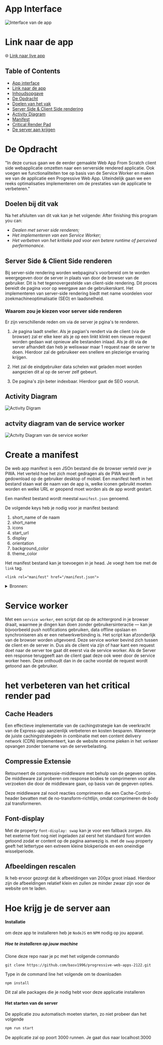 # App Interface

![Interface van de app](https://raw.githubusercontent.com/basv1996/progressive-web-apps-2122/main/docs/img/MovieDataBase_homescreen.png)

# Link naar de app
:globe_with_meridians: [Link naar live app](https://progressive-web-apps-2122.herokuapp.com/) 

## Table of Contents
- [App interface](#app-interface)
- [Link naar de app](#link-naar-de-app)
- [Inhoudsopgave](#table-of-contents)
- [De Opdracht](#de-opdracht)
- [Doelen van het vak](#doelen-bij-dit-vak)
- [Server Side & Client Side rendering](#server-side--client-side-renderen)
- [Activity Diagram](#activity-diagram)
- [Manifest](#create-a-manifest)
- [Critical Render Pad](#het-verbeteren-van-het-critical-render-pad)
- [De server aan krijgen](#hoe-krijg-je-de-server-aan)

# De Opdracht
"In deze cursus gaan we de eerder gemaakte Web App From Scratch client side webapplicatie omzetten naar een serverside rendered applicatie. Ook voegen we functionaliteiten toe op basis van de Service Worker en maken we van de applicatie een Progressive Web App. Uiteindelijk gaan we een reeks optimalisaties  implementeren om de prestaties van de applicatie te verbeteren."

## Doelen bij dit vak
Na het afsluiten van dit vak kan je het volgende:
After finishing this program you can:
- _Dealen met server side renderen;_
- _Het implementeren van een Service Worker;_
- _Het verbetren van het kritieke pad voor een betere runtime of perceived perfermonance._


## Server Side & Client Side renderen
Bij server-side rendering worden webpagina's voorbereid om te worden weergegeven door de server in plaats van door de browser van de gebruiker. Dit is het tegenovergestelde van client-side rendering. Dit proces bereidt de pagina voor op weergave aan de gebruikerskant. Het implementeren van server-side rendering biedt met name voordelen voor zoekmachineoptimalisatie (SEO) en laadsnelheid.

### Waarom zou je kiezen voor server side renderen
Er zijn verschillende reden om via de server je pgina's te renderen.

1. Je pagina laadt sneller. Als je pagian's rendert via de client (via de browser) zal er elke keer als je op een linkt klinkt een nieuwe request worden gedaan wat opnieuw alle bestanden inlaad. Als je dit via de server afhandelt dan heb je weliswaar maar 1 request naar de server te doen. Hierdoor zal de gebruikeer een snellere en plezierige ervaring krijgen.

2. Het zal de eindgebruiker data schelen wat geladen moet worden aangezien dit al op de server zelf gebeurt.

3. De pagina's zijn beter indexbaar. Hierdoor gaat de SEO vooruit.

## Activity Diagram

![Activity Digram](https://raw.githubusercontent.com/basv1996/progressive-web-apps-2122/main/docs/img/FlowChart_PWA_V1.0.png)

## actvity diagram van de service worker

![Actvity Diagram van de service worker](https://raw.githubusercontent.com/basv1996/progressive-web-apps-2122/main/docs/img/PWA-2-serviceWorkerWireflow.png)


# Create a manifest

De web app manifest is een JSOn bestand die de browser verteld over je PWA. Het verteld hoe het zich moet gedragen als de PWA wordt gedownload op de gebruiker desktop of mobiel. Een manifest heeft in het bestand staan wat de naam van de app is, welke iconen gebruikt moeten worden en welke URL er geopend moet worden als de app wordt gestart.

Een manifest bestand wordt meestal <code>manifest.json</code> genoemd.

De volgende keys heb je nodig voor je manifest bestand:
1. short_name of de naam
2. short_name
3. icons
4. start_url
5. display
6. orientation
7. background_color
8. theme_color

Het manifest bestand kan je toevoegen in je head. Je voegt hem toe met de `link` tag.

```
<link rel="manifest" href="/manifest.json">
```

<details>
<summary>Bronnen:</summary>
https://web.dev/add-manifest/#:~:text=The%20web%20app%20manifest%20is,when%20the%20app%20is%20launched.
</details>

# Service worker
Met een `service worker`, een script dat op de achtergrond in je browser draait, waarmee je dingen kan doen zonder gebruikersinteractie — kan je bijvoorbeeld push notifications gebruiken, data offline opslaan en synchroniseren als er een netwerkverbinding is. Het script kan afzonderlijk van de browser worden uitgevoerd. Deze service worker bevind zich tussen de client en de server in. Dus als de client via zijn of haar kant een request doet naar de server toe gaat dit eeerst via de service worker. Als de Server een response teruggeeft aan de client gaat deze ook weer door de service worker heen. Deze onthoudt dan in de cache voordat de request wordt getoond aan de gebruiker.

# het verbeteren van het critical render pad
## Cache Headers
Een effectieve implementatie van de cachingstrategie kan de veerkracht van de Express-app aanzienlijk verbeteren en kosten besparen. Wanneerje de juiste cachingstrategieën in combinatie met een content delivery network (CDN) implementeert, kan de website enorme pieken in het verkeer opvangen zonder toename van de serverbelasting.

## Compressie Extensie
Retourneert de compressie-middleware met behulp van de gegeven opties. De middleware zal proberen om response bodies te comprimeren voor alle verzoeken die door de middleware gaan, op basis van de gegeven opties.

Deze middleware zal nooit reacties comprimeren die een Cache-Control-header bevatten met de no-transform-richtlijn, omdat comprimeren de body zal transformeren.

## Font-display
Met de property `font-display: swap` kan je voor een fallback zorgen. Als het exeterne font nog niet ingeladen zal eerst het standaard font worden getoond zodat er content op de pagina aanwezig is. met de `swap` property geeft het lettertype een extreem kleine blokperiode en een oneindige wisselperiode.

## Afbeeldingen rescalen
Ik heb ervoor gezorgt dat ik afbeeldingen van 200px groot inlaad. Hierdoor zijn de afbeeldingen relatief klein en zullen ze minder zwaar zijn voor de website om te laden.


# Hoe krijg je de server aan
#### Installatie
om deze app te installeren heb je `NodeJS` en `NPM` nodig op jou apparat.

##### Hoe te installeren op jouw machine

Clone deze repo naar je pc met het volgende commando

```
git clone https://github.com/basv1996/progressive-web-apps-2122.git
```
Type in de command line het volgende om te downloaden 

```
npm install
```
Dit zal alle packages die je nodig hebt voor deze applicatie installeren


#### Het starten van de server
De applicatie zou automatisch moeten starten, zo niet probeer dan het volgende

```bash
npm run start
```
De applicatie zal op poort 3000 runnen. Je gaat dus naar localhost:3000












<!-- Here are some hints for your project! -->

<!-- Start out with a title and a description -->

<!-- Add a nice image here at the end of the week, showing off your shiny frontend 📸 -->

<!-- Add a link to your live demo in Github Pages 🌐-->

<!-- replace the code in the /docs folder with your own, so you can showcase your work with GitHub Pages 🌍 -->

<!-- Maybe a table of contents here? 📚 -->

<!-- ☝️ replace this description with a description of your own work -->

<!-- How about a section that describes how to install this project? 🤓 -->

<!-- ...but how does one use this project? What are its features 🤔 -->

<!-- ...you should implement an explanation of client- server rendering choices 🍽 -->

<!-- ...and an activity diagram including the Service Worker 📈 -->

<!-- This would be a good place for a list of enhancements to optimize the critical render path implemented your app  -->

<!-- Maybe a checklist of done stuff and stuff still on your wishlist? ✅ -->

<!-- We all stand on the shoulders of giants, please link all the sources you used in to create this project. -->

<!-- How about a license here? When in doubt use GNU GPL v3. 📜  -->
